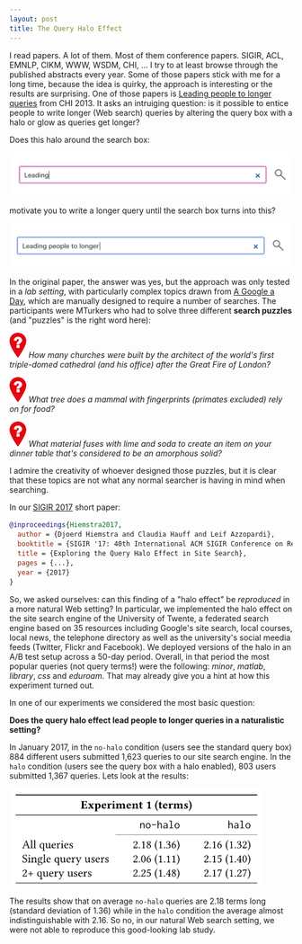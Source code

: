 ```yaml
---
layout: post
title: The Query Halo Effect
---
```


I read papers. A lot of them. Most of them conference papers. 
SIGIR, ACL, EMNLP, CIKM, WWW, WSDM, CHI, ... I try to at least browse through the
published abstracts every year. Some of those papers stick with me for a long time, because the idea 
is quirky, the approach is interesting or the results are surprising. One of those papers is
[Leading people to longer queries](http://dl.acm.org/citation.cfm?id=2481418) from CHI 2013. It asks
an intruiging question: is it possible to entice people to write longer (Web search) queries by
altering the query box with a halo or glow as queries get longer?

Does this halo around the search box:

<img src="../img/glowbox1.png" width="650px">

motivate you to write a longer query until the search box turns into this?

<img src="../img/glowbox2.png" width="650px">

In the original paper, the answer was yes, but the approach was only tested in a *lab setting*,
with particularly complex topics drawn from [A Google a Day](http://www.agoogleaday.com/), which are manually
designed to require a number of searches. The participants were MTurkers who had to solve three different
**search puzzles** (and "puzzles" is the right word here):

<img src="../img/question.png" width="30px"> *How many churches were built by the architect of the world's first triple-domed cathedral (and his office) after the Great Fire of London?*

<img src="../img/question.png" width="30px"> *What tree does a mammal with fingerprints (primates excluded) rely on for food?*

<img src="../img/question.png" width="30px"> *What material fuses with lime and soda to create an item on your dinner table that's considered to be an amorphous solid?*

I admire the creativity of whoever designed those puzzles, but it is clear that these topics are not what any
normal searcher is having in mind when searching. 

In our [SIGIR 2017](http://sigir.org/sigir2017) short paper:

```bibtex
@inproceedings{Hiemstra2017,
  author = {Djoerd Hiemstra and Claudia Hauff and Leif Azzopardi},
  booktitle = {SIGIR '17: 40th International ACM SIGIR Conference on Research and Development in Information Retrieval},
  title = {Exploring the Query Halo Effect in Site Search},
  pages = {...},
  year = {2017}
}
```

So, we asked ourselves: can this finding of a "halo effect" 
be *reproduced* in a more natural Web setting? In particular, we implemented the halo effect on the site
search engine of the University of Twente, a federated search engine based on 35 resources including Google's site search,
local courses, local news, the telephone directory as well as the university's social meedia feeds (Twitter, Flickr and Facebook).
We deployed versions of the halo in an A/B test setup across a 50-day period. Overall, in that period the most popular
queries (not query terms!) were the following: *minor*, *matlab*, *library*, *css* and *eduroam*. That may already give
you a hint at how this experiment turned out.

In one of our experiments we considered the most basic question:

**Does the query halo effect lead people to longer queries in a naturalistic setting?**

In January 2017, in the `no-halo` condition (users see the standard query box) 884 different users submitted 1,623 
queries to our site search engine. In the `halo` condition (users see the query box with a halo enabled),
803 users submitted 1,367 queries. Lets look at the results:

<img src="../img/glowbox3.png" width="450px">

The results show that on average `no-halo` queries are 2.18 terms long (standard deviation of 1.36) while in the `halo` 
condition the average almost indistinguishable with 2.16. So no, in our natural Web search setting, we were not able to
reproduce this good-looking lab study.
